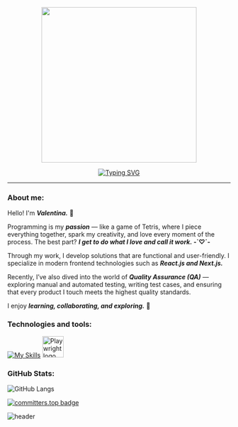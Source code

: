 <p align="center">
  <img width="350" height="350" src="https://user-images.githubusercontent.com/81707177/214134032-d5132895-c665-4d7e-9f3a-5bbb078f40d8.png" />
</p>
<p align="center">
 <a href="https://git.io/typing-svg"><img src="https://readme-typing-svg.demolab.com?font=Fira+Code&pause=1000&color=FF8B63&width=150&lines=Welcome+%F0%9F%A4%97" alt="Typing SVG" /></a>
</p>
<hr />

### About me:
Hello! I'm <b><i>Valentina.</i></b> :wave:

Programming is my <b><i>passion</i></b> — like a game of Tetris, where I piece everything together, spark my creativity, and love every moment of the process. The best part? <b><i>I get to do what I love and call it work.</i> -`♡´- </b>

Through my work, I develop solutions that are functional and user-friendly. I specialize in modern frontend technologies such as <b><i>React.js and Next.js.</i></b>

Recently, I’ve also dived into the world of <b><i>Quality Assurance (QA)</i></b> — exploring manual and automated testing, writing test cases, and ensuring that every product I touch meets the highest quality standards.

I enjoy <b><i>learning, collaborating, and exploring.</i></b> 💫

### Technologies and tools:
[![My Skills](https://skillicons.dev/icons?i=react,next,redux,js,typescript,sass,nuxt,postman)](https://skillicons.dev) 
<img src="https://playwright.dev/img/playwright-logo.svg" width="48" height="48" alt="Playwright logo" />
<br />
### GitHub Stats:
![GitHub Langs](https://github-readme-stats.vercel.app/api/top-langs/?username=valentinaotocan&layout=compact&theme=white-black)

[![committers.top badge](https://user-badge.committers.top/croatia/valentinaotocan.svg)](https://user-badge.committers.top/croatia/valentinaotocan)

![header](https://capsule-render.vercel.app/api?type=waving&color=FC8A62&height=80&section=footer&reversal=false)
<!--
**valentinaotocan/valentinaotocan** is a ✨ _special_ ✨ repository because its `README.md` (this file) appears on your GitHub profile.

Here are some ideas to get you started:

- 🔭 I’m currently working on ...
- 🌱 I’m currently learning ...
- 👯 I’m looking to collaborate on ...
- 🤔 I’m looking for help with ...
- 💬 Ask me about ...
- 📫 How to reach me: ...
- 😄 Pronouns: ...
- ⚡ Fun fact: ...
-->
